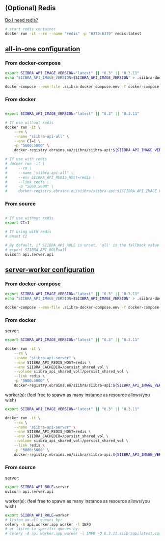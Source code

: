 ## (Optional) Redis 

[Do I need redis?](requirements.md#optional)

```bash
# start redis container
docker run -it --rm --name "redis" -p "6379:6379" redis:latest
```

## [all-in-one configuration](architecture.throughput.md#all-in-one)

### From docker-compose

```bash
export SIIBRA_API_IMAGE_VERSION="latest" || "0.3" || "0.3.11"
echo "SIIBRA_API_IMAGE_VERSION=$SIIBRA_API_IMAGE_VERSION" > .siibra-docker-compose.env

docker-compose --env-file .siibra-docker-compose.env -f docker-compose.yml up
```

### From docker

```bash

export SIIBRA_API_IMAGE_VERSION="latest" || "0.3" || "0.3.11"

# If use without redis
docker run -it \
    --rm \
    --name "siibra-api-all" \
    --env CI=1 \
    -p "5000:5000" \
    docker-registry.ebrains.eu/siibra/siibra-api:${SIIBRA_API_IMAGE_VERSION}

# If use with redis
# docker run -it \
#     --rm \
#     --name "siibra-api-all" \
#     --env SIIBRA_API_REDIS_HOST=redis \
#     --link redis \
#     -p "5000:5000" \
#     docker-registry.ebrains.eu/siibra/siibra-api:${SIIBRA_API_IMAGE_VERSION}

```

### From source

```bash

# If use without redis
export CI=1

# If using with redis
# unset CI

# By default, if SIIBRA_API_ROLE is unset, 'all' is the fallback value
# export SIIBRA_API_ROLE=all
uvicorn api.server.api
```

## [server-worker configuration](architecture.throughput.md#server-worker)

### From docker-compose

```bash
export SIIBRA_API_IMAGE_VERSION="latest" || "0.3" || "0.3.11"
echo "SIIBRA_API_IMAGE_VERSION=$SIIBRA_API_IMAGE_VERSION" > .siibra-docker-compose.env

docker-compose --env-file .siibra-docker-compose.env -f docker-compose-sw.yml up
```

### From docker

server:

```bash
export SIIBRA_API_IMAGE_VERSION="latest" || "0.3" || "0.3.11"

docker run -it \
    --rm \
    --name "siibra-api-server" \
    --env SIIBRA_API_REDIS_HOST=redis \
    --env SIIBRA_CACHEDIR=/persist_shared_vol \
    --volume siibra_api_shared_vol:/persist_shared_vol \
    --link redis \
    -p "5000:5000" \
    docker-registry.ebrains.eu/siibra/siibra-api:${SIIBRA_API_IMAGE_VERSION}-server
```

worker(s): (feel free to spawn as many instance as resource allows/you wish)

```bash
export SIIBRA_API_IMAGE_VERSION="latest" || "0.3" || "0.3.11"

docker run -it \
    --rm \
    --name "siibra-api-server" \
    --env SIIBRA_API_REDIS_HOST=redis \
    --env SIIBRA_CACHEDIR=/persist_shared_vol \
    --volume siibra_api_shared_vol:/persist_shared_vol \
    --link redis \
    -p "5000:5000" \
    docker-registry.ebrains.eu/siibra/siibra-api:${SIIBRA_API_IMAGE_VERSION}-worker
```

### From source

server:

```bash
export SIIBRA_API_ROLE=server
uvicorn api.server.api
```

worker(s): (feel free to spawn as many instance as resource allows/you wish)

```bash
export SIIBRA_API_ROLE=worker
# listen on all queues by:
celery -A api.worker.app worker -l INFO
# or listen to specific queues by:
# celery -A api.worker.app worker -l INFO -Q 0.3.11.siibraapilatest.core
```
